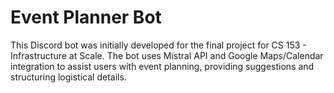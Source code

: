 # Event Planner Bot

This Discord bot was initially developed for the final project for CS 153 - Infrastructure at Scale. The bot uses Mistral API and Google Maps/Calendar integration to assist users with event planning, providing suggestions and structuring logistical details.
